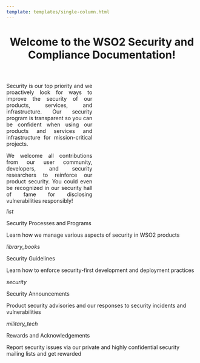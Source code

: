 ```yaml
--- 
template: templates/single-column.html 
---
```


<link href="https://fonts.googleapis.com/icon?family=Material+Icons" rel="stylesheet" />
<div>
    <header>
        <h1>Welcome to the WSO2 Security and Compliance Documentation!</h1>
    </header>
    <div class="md-main .md-content" style="float:center; width: 45%;  text-align:justify; max-height:100%; ">
        <p>
        Security is our top priority and we proactively look for ways to improve the security of our products, services,
        and infrastructure. Our security program is transparent so you can be confident when using our products and 
        services and infrastructure for mission-critical projects. 
        </p>
        <p style="margin-bottom:5%">
        We welcome all contributions from our user community, developers, and security researchers to reinforce our 
        product security. You could even be recognized in our security hall of fame for disclosing vulnerabilities 
        responsibly!
        </p>
     </div>
    <div>
        <div class="content">
            <!-- begin card -->
            <div class="card-wrapper">
    			<div class="card" onclick="location.href='security-processes/';">
                    <div class="line"></div>
                    <div class="icon">
                        <i class="material-icons md-36">list</i>
                    </div>
                    <div class="card-content">
                        <p class="title">Security Processes and Programs</p>
                        <p class="hint">Learn how we manage various aspects of security in WSO2 products</p>
                    </div>
                </div>
            </div>
            <!-- end card -->
            <!-- start card -->
            <div class="card-wrapper">
                <div class="card" onclick="location.href='security-guidelines/';">
                    <div class="line"></div>
                    <div class="icon">
                        <i class="material-icons md-36">library_books</i>
                    </div>
                    <div class="card-content">
                        <p class="title">Security Guidelines</p>
                        <p class="hint">Learn how to enforce security-first development and deployment practices</p>
                    </div>
                </div>
            </div>
            <!-- end card -->
            <!-- begin card -->
            <div class="card-wrapper">
                <div class="card" onclick="location.href='security-announcements/';">
                    <div class="line"></div>
                    <div class="icon">
                        <i class="material-icons md-36">security</i>
                    </div>
                    <div class="card-content">
                        <p class="title">Security Announcements</p>
                        <p class="hint">Product security advisories and our responses to security incidents and vulnerabilities</p>
                    </div>
                </div>
            </div>
            <!-- end card -->
            <!-- begin card -->
            <div class="card-wrapper">
                <div class="card" onclick="location.href='/security-vulnerabilities/reward-and-acknowledgement-program/';">
                    <div class="line"></div>
                    <div class="icon">
                        <i class="material-icons md-36">military_tech</i>
                    </div>
                    <div class="card-content">
                        <p class="title">Rewards and Acknowledgements</p>
                        <p class="hint">Report security issues via our private and highly confidential security mailing lists and get rewarded</p>
                    </div>
                </div>
            </div>
            <!-- end card -->
        </div>
    </div>
</div>